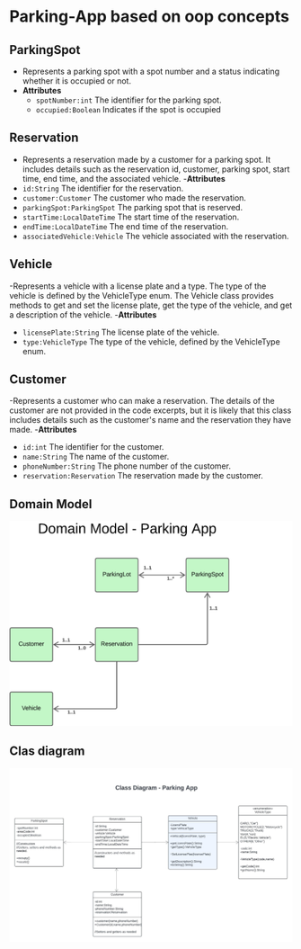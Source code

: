 # Parking-App based on oop concepts

## ParkingSpot

- Represents a parking spot with a spot number and a status indicating whether it is occupied or not.
- **Attributes**
    - `spotNumber:int` The identifier for the parking spot.
    - `occupied:Boolean` Indicates if the spot is occupied

## Reservation

- Represents a reservation made by a customer for a parking spot. It includes details such as the reservation id,
  customer, parking spot, start time, end time, and the associated vehicle.
  -**Attributes**
- `id:String` The identifier for the reservation.
- `customer:Customer` The customer who made the reservation.
- `parkingSpot:ParkingSpot` The parking spot that is reserved.
- `startTime:LocalDateTime` The start time of the reservation.
- `endTime:LocalDateTime` The end time of the reservation.
- `associatedVehicle:Vehicle` The vehicle associated with the reservation.

## Vehicle

-Represents a vehicle with a license plate and a type. The type of the vehicle is defined by the VehicleType enum. The
Vehicle class provides methods to get and set the license plate, get the type of the vehicle, and get a description of
the vehicle.
-**Attributes**

- `licensePlate:String` The license plate of the vehicle.
- `type:VehicleType` The type of the vehicle, defined by the VehicleType enum.

## Customer

-Represents a customer who can make a reservation. The details of the customer are not provided in the code excerpts,
but it is likely that this class includes details such as the customer's name and the reservation they have made.
-**Attributes**

- `id:int` The identifier for the customer.
- `name:String` The name of the customer.
- `phoneNumber:String` The phone number of the customer.
- `reservation:Reservation` The reservation made by the customer.

## Domain Model

![domain model](img/domain-model.jpeg)

## Clas diagram

![Class Diagram](img/Parking-app.jpeg)
